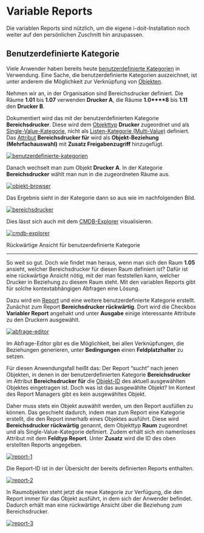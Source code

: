 # Variable Reports

Die variablen Reports sind nützlich, um die eigene i-doit-Installation noch weiter auf den persönlichen Zuschnitt hin anzupassen.

Benutzerdefinierte Kategorie
----------------------------

Viele Anwender haben bereits heute [benutzerdefinierte Kategorien](../grundlagen/benutzerdefinierte-kategorien.md) in Verwendung. Eine Sache, die benutzerdefinierte Kategorien auszeichnet, ist unter anderem die Möglichkeit zur Verknüpfung von [Objekten](../grundlagen/struktur-it-dokumentation.md).

Nehmen wir an, in der Organisation sind Bereichsdrucker definiert. Die Räume **1.01** bis **1.07** verwenden **Drucker A**, die Räume **1.0****8** bis **1.11** den **Drucker B**.

Dokumentiert wird das mit der benutzerdefinierten Kategorie **Bereichsdrucker**. Diese wird dem [Objekttyp](../grundlagen/struktur-it-dokumentation.md) **Drucker** zugeordnet und als [Single-Value-Kategorie](../grundlagen/struktur-it-dokumentation.md), nicht als [Listen-Kategorie (Multi-Value)](../grundlagen/struktur-it-dokumentation.md) definiert. Das [Attribut](../grundlagen/struktur-it-dokumentation.md) **Bereichsdrucker für** wird als **Objekt-Beziehung (Mehrfachauswahl)** mit **Zusatz Freigabenzugriff** hinzugefügt.  

[![benutzerdefinierte-kategorien](../assets/images/de/auswertungen/variable-reports/1-vr.png)](../assets/images/de/auswertungen/variable-reports/1-vr.png)

Danach wechselt man zum Objekt **Drucker A**. In der Kategorie **Bereichsdrucker** wählt man nun in die zugeordneten Räume aus.

[![objekt-browser](../assets/images/de/auswertungen/variable-reports/2-vr.png)](../assets/images/de/auswertungen/variable-reports/2-vr.png)

Das Ergebnis sieht in der Kategorie dann so aus wie im nachfolgenden Bild.  

[![bereichsdrucker](../assets/images/de/auswertungen/variable-reports/3-vr.png)](../assets/images/de/auswertungen/variable-reports/3-vr.png)

Dies lässt sich auch mit dem [CMDB-Explorer](../auswertungen/cmdb-explorer/index.md) visualisieren.  

[![cmdb-explorer](../assets/images/de/auswertungen/variable-reports/4-vr.png)](../assets/images/de/auswertungen/variable-reports/4-vr.png)

Rückwärtige Ansicht für benutzerdefinierte Kategorie  

-------------------------------------------------------

So weit so gut. Doch wie findet man heraus, wenn man sich den Raum **1.05** ansieht, welcher Bereichsdrucker für diesen Raum definiert ist? Dafür ist eine rückwärtige Ansicht nötig, mit der man feststellen kann, welcher Drucker in Beziehung zu diesem Raum steht. Mit den variablen Reports gibt für solche kontextabhängigen Abfragen eine Lösung.

Dazu wird ein [Report](../auswertungen/report-manager.md) und eine weitere benutzerdefinierte Kategorie erstellt. Zunächst zum Report **Bereichsdrucker rückwärtig**. Dort wird die Checkbox **Variabler Report** angehakt und unter **Ausgabe** einige interessante Attribute zu den Druckern ausgewählt.  

[![abfrage-editor](../assets/images/de/auswertungen/variable-reports/5-vr.png)](../assets/images/de/auswertungen/variable-reports/5-vr.png)

Im Abfrage-Editor gibt es die Möglichkeit, bei allen Verknüpfungen, die Beziehungen generieren, unter **Bedingungen** einen **Feldplatzhalter** zu setzen.

Für diesen Anwendungsfall heißt das: Der Report “sucht” nach jenen Objekten, in denen in der benutzerdefinierten Kategorie **Bereichsdrucker** im Attribut **Bereichsdrucker für** die [Objekt-ID](../grundlagen/eindeutige-referenzierungen.md) des aktuell ausgewählten Objektes eingetragen ist. Doch was ist das ausgewählte Objekt? Im Kontext des Report Managers gibt es kein ausgewähltes Objekt.

Daher muss stets ein Objekt auswählt werden, um den Report ausfüllen zu können. Das geschieht dadurch, indem man zum Report eine Kategorie erstellt, die den Report innerhalb eines Objektes ausführt. Diese wird **Bereichsdrucker rückwärtig** genannt, dem Objekttyp **Raum** zugeordnet und als Single-Value-Kategorie definiert. Zudem erhält sich ein namenloses Attribut mit dem **Feldtyp Report**. Unter **Zusatz** wird die ID des oben erstellten Reports angegeben.  

[![report-1](../assets/images/de/auswertungen/variable-reports/6-vr.png)](../assets/images/de/auswertungen/variable-reports/6-vr.png)

Die Report-ID ist in der Übersicht der bereits definierten Reports enthalten.

[![report-2](../assets/images/de/auswertungen/variable-reports/7-vr.png)](../assets/images/de/auswertungen/variable-reports/8-vr.png)

In Raumobjekten steht jetzt die neue Kategorie zur Verfügung, die den Report immer für das Objekt ausführt, in dem sich der Anwender befindet. Dadurch erhält man eine rückwärtige Ansicht über die Beziehung zum Bereichsdrucker.

[![report-3](../assets/images/de/auswertungen/variable-reports/8-vr.png)](../assets/images/de/auswertungen/variable-reports/8-vr.png)